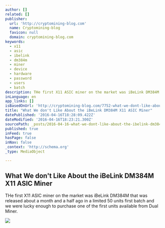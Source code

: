 ```yaml
---
author: []
related: []
publisher:
  url: 'http://cryptomining-blog.com'
  name: Cryptomining-blog
  favicon: null
  domain: cryptomining-blog.com
keywords:
  - x11
  - asic
  - ibelink
  - dm384m
  - miner
  - device
  - hardware
  - password
  - users
  - batch
description: THe first X11 ASIC miner on the market was iBeLink DM384M that was released about a month and a half ago in a limited 50 units first batch and we were lucky enough to purchase one of the first units available from Dual Miner.
inLanguage: en
app_links: []
isBasedOnUrl: 'http://cryptomining-blog.com/7752-what-we-dont-like-about-the-ibelink-dm384m-x11-asic-miner/'
title: "What We don't Like About the iBeLink DM384M X11 ASIC Miner"
datePublished: '2016-04-16T18:28:09.422Z'
dateModified: '2016-04-16T18:23:21.300Z'
sourcePath: _posts/2016-04-16-what-we-dont-like-about-the-ibelink-dm384m-x11-asic-miner.md
published: true
inFeed: true
hasPage: false
inNav: false
_context: 'http://schema.org'
_type: MediaObject

---
```

<article style=""><h1>What We don't Like About the iBeLink DM384M X11 ASIC Miner</h1><p>THe first X11 ASIC miner on the market was iBeLink DM384M that was released about a month and a half ago in a limited 50 units first batch and we were lucky enough to purchase one of the first units available from Dual Miner.</p><img src="http://cryptomining-blog.com/wp-content/uploads/2016/03/ibelink-dm384m-2-580x230.jpg" /></article>